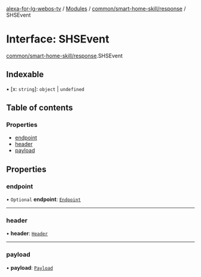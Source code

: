 [alexa-for-lg-webos-tv](../README.md) / [Modules](../modules.md) / [common/smart-home-skill/response](../modules/common_smart_home_skill_response.md) / SHSEvent

# Interface: SHSEvent

[common/smart-home-skill/response](../modules/common_smart_home_skill_response.md).SHSEvent

## Indexable

▪ [x: `string`]: `object` \| `undefined`

## Table of contents

### Properties

- [endpoint](common_smart_home_skill_response.SHSEvent-1.md#endpoint)
- [header](common_smart_home_skill_response.SHSEvent-1.md#header)
- [payload](common_smart_home_skill_response.SHSEvent-1.md#payload)

## Properties

### endpoint

• `Optional` **endpoint**: [`Endpoint`](common_smart_home_skill_response.SHSEvent.Endpoint.md)

___

### header

• **header**: [`Header`](common_smart_home_skill_response.SHSEvent.Header-1.md)

___

### payload

• **payload**: [`Payload`](common_smart_home_skill_response.SHSEvent.Payload-1.md)
